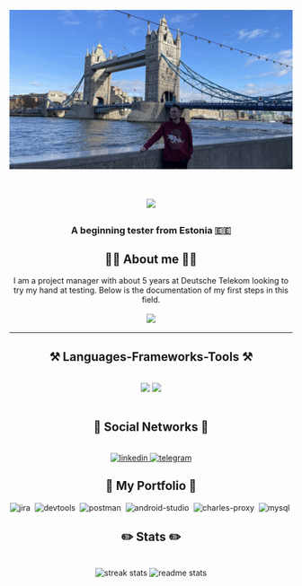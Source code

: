![Header](https://github.com/artjomivanov/artjomivanov/blob/main/assets/IMG_6795.jpeg)

<h1 align="center">
    <img src="https://readme-typing-svg.herokuapp.com/?font=Righteous&size=35&center=true&vCenter=true&width=500&height=70&duration=4000&lines=Hi+There!+👋;+I'm+Artjom+Ivanov!;" />
</h1>

<h3 align="center">A beginning tester from Estonia 🇪🇪</h3>

<h2 align="center">👨‍💻 About me 👨‍💻</h2>

<div align="center">
I am a project manager with about 5 years at Deutsche Telekom looking to try my hand at testing. Below is the documentation of my first steps in this field.

 </div>
<br/>
 <div align="center">

  <a href="mailto:artjom.ivanov17@gmail.com">
    <img src="https://img.shields.io/badge/Gmail-333333?style=for-the-badge&logo=gmail&logoColor=red" />
  </a>

---
<h2 align="center">⚒️ Languages-Frameworks-Tools ⚒️</h2>
<br/>
<div align="center">
    <img src="https://skillicons.dev/icons?i=html,github" />
    <img src="https://skillicons.dev/icons?i=mysql,postman" /><br>
</div>
<br/>


<h2 align="center">🤝 Social Networks 🤝</h2>
<br/>
  <div id="badges">
  <div align="center">
    <a href="https://www.linkedin.com/in/artjom-ivanov/" target="_blank">
      <img src="https://cdn-icons-png.flaticon.com/512/2504/2504799.png" width="40" height="40" alt="linkedin" />
    </a>
    <a href="https://t.me/justandy_de" target="_blank">
      <img src="https://cdn-icons-png.flaticon.com/512/2111/2111646.png" width="40" height="40" alt="telegram" />
    </a>


<h2 align="center">📁 My Portfolio 📁</h2>

<div>
  <img src="https://cdn.jsdelivr.net/gh/devicons/devicon/icons/jira/jira-original.svg" title="jira" alt="jira" width="40" height="40"/>&nbsp
  <img src="https://d33wubrfki0l68.cloudfront.net/38b5c953a4667366685d55db55d057c86db1fc54/a0fdc/static/acae6b24d940347661ca901ea07f47c1/chrome-dev-logo-icon.png" title="devtools" alt="devtools" width="40" height="40"/>&nbsp
  <img src="https://seeklogo.com/images/P/postman-logo-0087CA0D15-seeklogo.com.png" title="postman" alt="postman" width="40" height="40"/>&nbsp
  <img src="https://cdn.jsdelivr.net/gh/devicons/devicon/icons/androidstudio/androidstudio-original.svg" title="android-studio" alt="android-studio" width="40" height="40"/>&nbsp
  <img src="https://cdn.icon-icons.com/icons2/3053/PNG/512/charles_proxy_macos_bigsur_icon_190302.png" title="charles-proxy" alt="charles-proxy" width="40" height="40"/>&nbsp
  <img src="https://cdn.jsdelivr.net/gh/devicons/devicon/icons/mysql/mysql-original.svg" title="mysql" alt="mysql" width="40" height="40"/>&nbsp
</div>

<h2 align="center">✏️ Stats ✏️</h2>

<br>
<div align=center>
  <img width=390 src="https://github-readme-streak-stats-salesp07.vercel.app/?user=artjomivanov&count_private=true&theme=react&border_radius=10" alt="streak stats"/>

<img width=390 src="https://github-readme-stats-salesp07.vercel.app/api?username=artjomivanov&count_private=true&show_icons=true&theme=react&rank_icon=github&border_radius=10" alt="readme stats" />
  <br/>
</div>